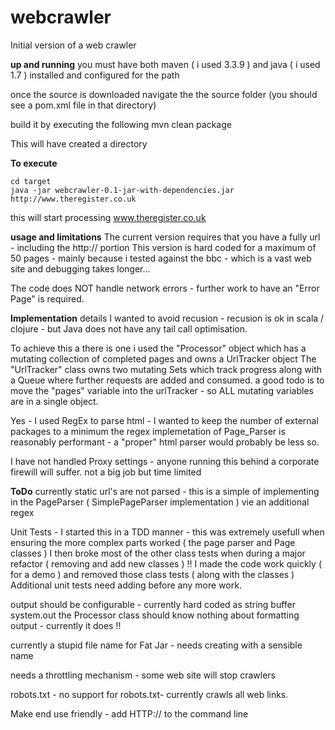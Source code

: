 # webcrawler
Initial version of a web crawler




**up and running**
you must have both maven ( i used 3.3.9 ) and java ( i used 1.7 ) installed and configured for the path

once the source is downloaded
navigate the the source folder
(you should see a pom.xml file in that directory)


build it by executing the following 
	mvn clean package

This will have created a <target> directory

**To execute**

	cd target
	java -jar webcrawler-0.1-jar-with-dependencies.jar http://www.theregister.co.uk

this will start processing www.theregister.co.uk


**usage and limitations**
The current version requires that you have a fully url - including the http:// portion
This version is hard coded for a maximum of 50 pages - mainly because i tested against the bbc - which is a vast web site and debugging takes longer... 

The code does NOT handle network errors - further work to have an "Error Page" is required.

**Implementation** details
I wanted to avoid recusion - recusion is ok in scala / clojure - but Java does not have any tail call optimisation.

To achieve this a there is one i used the "Processor" object which has a mutating collection of completed pages and owns a UrlTracker object 
The "UrlTracker" class owns two mutating Sets which track progress along with a Queue where further requests are added and consumed.
a good todo is to move the "pages" variable into the urlTracker - so ALL mutating variables are in a single object.

Yes - I used RegEx to parse html - I wanted to keep the number of external packages to a minimum
the regex implemetation of Page_Parser is reasonably performant - a "proper" html parser would probably be less so.

I have not handled Proxy settings - anyone running this behind a corporate firewill will suffer.
not a big job but time limited


**ToDo**
currently static url's are not parsed - this is a simple of implementing in the PageParser ( SimplePageParser implementation ) vie an additional regex

Unit Tests - I started this in a TDD manner - this was extremely usefull when ensuring the more complex parts worked ( the page parser and  Page classes )
I then broke most of the other class tests when during a major refactor ( removing and add new classes ) !! I made the code work quickly ( for a demo ) and removed those class tests ( along with the classes )
Additional unit tests need adding before any more work.

output should be configurable - currently hard coded as string buffer system.out the Processor class should know nothing about formatting output - currently it does !!

currently a stupid file name for Fat Jar - needs creating with a sensible name

needs a throttling mechanism - some web site will stop crawlers

robots.txt - no support for robots.txt- currently crawls all web links.

Make end use friendly - add HTTP:// to the command line
